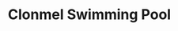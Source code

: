---
title: "Clonmel Swimming Pool"
address: "Emmet Street, Clonmel, Co. Tipperary"
tel: "+353 (0)52 21 972"
county: "Tipperary"
category: "Swimming Pools"
type: "Content"
lat: "52.35841369628906"
lng: "-7.707235813140869"
---
